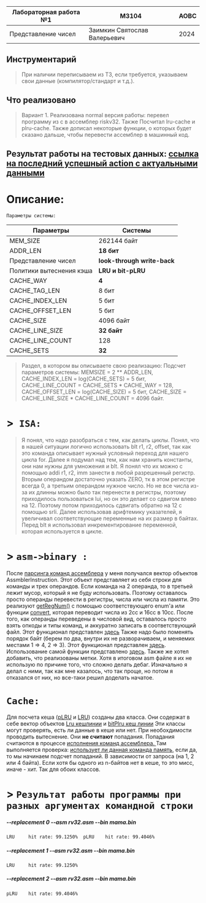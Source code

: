 | Лабораторная работа №1 | M3104                        | АОВС |
| ---------------------- |------------------------------| ---- |
| Представление чисел    | Заимкин Святослав Валерьевич | 2024 |

## Инструментарий
> При наличии переписываем из ТЗ, если требуется, указываем свои данные (компилятор/стандарт и т.д.). 

## Что реализовано
> Вариант 1. Реализована normal версия работы: перевел программу из с в ассемблер riskv32. Также Посчитал lru-cache и plru-cache.
> Также дописал некоторые функции, о которых будет сказано дальше, чтобы перевести ассемблер в машинный код.

## Результат работы на тестовых данных: [ссылка на последний успешный action с актуальными данными](https://github.com/skkv-itmo-comp-arch/se-comp-arch24-cache-isa-zxcbank/actions/runs/9116214943)

# Описание:
    Параметры системы:
| Параметры                | Системы                     |
|--------------------------|-----------------------------|
| MEM_SIZE                 | 262144 байт                 |
| ADDR_LEN                 | **18 бит**                  | 
| Представление чисел      | **look-through write-back** | 
| Политики вытеснения кэша | **LRU и bit-pLRU**          | 
| CACHE_WAY                | **4**                       |
| CACHE_TAG_LEN            | 8 бит                       |
| CACHE_INDEX_LEN          | 5 бит                       |
| CACHE_OFFSET_LEN         | 5 бит                       | 
| CACHE_SIZE               | 4096 байт                   |
| CACHE_LINE_SIZE          | **32 байт**                 |
| CACHE_LINE_COUNT         | 128                         |
| CACHE_SETS               | **32**                      |


> Раздел, в котором вы описываете свою реализацию:
> Подсчет параметров системы: 
> MEMSIZE = 2 ** ADDR_LEN,
CACHE_INDEX_LEN = log(CACHE_SETS) = 5 бит,
CACHE_LINE_COUNT = CACHE_SETS * CACHE_WAY = 128,
CACHE_OFFSET_LEN = log(CACHE_SIZE) = 5 бит,
CACHE_SIZE = CACHE_LINE_SIZE * CACHE_LINE_COUNT = 4096 байт.

# >` ISA:`

> Я понял, что надо разобраться с тем, как делать циклы. Понял, что в нашей ситуации логично использовать blt r1, r2, offset, 
> так как это команда описывает нужный условный переход для нашего цикла for. Далее я подумал над тем, как нам хранить константы,
> они нам нужны для умножения и blt. Я понял что их можно с помощью addi r1, r2, imm занести в любой разрешенный регистр. Вторым операндом 
> достаточно указать ZERO, тк в этом регистре всегда 0, а третьим операндом нужное число. Но не все числа из-за их длинны можно было так 
> перенести в регистры, поэтому приходилось пользоваться lui, но он это делает со сдвигом влево на 12. Поэтому потом приходилось сдвигать
> обратно на 12 с помощью srli. Далее использовав арифтемику указателей, я увеличивал соответствующие переменные на их размер в байтах.
> Перед blt я использовал инкрементирование переменной, которая используется в цикле.

# > `asm->binary :`

После [парсинга команд ассемблера](https://github.com/skkv-itmo-comp-arch/se-comp-arch24-cache-isa-zxcbank/blob/6b89906b572af1b15b81b0f29d8e26c74edb80a2/include/processor.cpp#L35) у меня получался вектор объектов AssmblerInstruction. Этот объект представляет из себя строки для команды
и трех операндов. Если команда на 2 операнда, то в третьей лежит мусор, который я не буду использовать. Поэтому оставалось просто операнды
перевести в регистры, числа или числа из памяти. Это реализуют [getRegNum()](https://github.com/skkv-itmo-comp-arch/se-comp-arch24-cache-isa-zxcbank/blob/6b89906b572af1b15b81b0f29d8e26c74edb80a2/include/regesters.cpp#L8) с помощью соответствующего enum'а или функции [convert](https://github.com/skkv-itmo-comp-arch/se-comp-arch24-cache-isa-zxcbank/blob/6b89906b572af1b15b81b0f29d8e26c74edb80a2/include/RiskVcommand.hpp#L49), которая
переводит числа из 2сс и 16сс в 10сс. После того, как операнды переведены в числовой вид, оставалось просто взять опкоды и типы команд, и аккуратно
записать в соответствующий файл. Этот функционал представлен [здесь](https://github.com/skkv-itmo-comp-arch/se-comp-arch24-cache-isa-zxcbank/blob/6b89906b572af1b15b81b0f29d8e26c74edb80a2/include/processor.cpp#L146)
Также надо было поменять порядок байт (берем по два, внутри их не разворачиваем, и меняемих местами 1 => 4, 2 => 3).
Этот функционал представлен [здесь](https://github.com/skkv-itmo-comp-arch/se-comp-arch24-cache-isa-zxcbank/blob/6b89906b572af1b15b81b0f29d8e26c74edb80a2/include/processor.cpp#L141).
Использование самой функции представлено [здесь](https://github.com/skkv-itmo-comp-arch/se-comp-arch24-cache-isa-zxcbank/blob/6b89906b572af1b15b81b0f29d8e26c74edb80a2/include/processor.cpp#L108).
Также же хотел добавить, что реализованы метки. Хотя в итоговом asm файле я их не использую по причине того, что сложно делать дебаг. 
Изначально я делал с ними, так как мне казалось, что так проще, но потом я отказался от них, но все-таки решил доделать начатое.

# `Cache:`

Для посчета кеша ([pLRU](https://github.com/skkv-itmo-comp-arch/se-comp-arch24-cache-isa-zxcbank/blob/6b89906b572af1b15b81b0f29d8e26c74edb80a2/include/Plru.hpp#L47) и [LRU](https://github.com/skkv-itmo-comp-arch/se-comp-arch24-cache-isa-zxcbank/blob/6b89906b572af1b15b81b0f29d8e26c74edb80a2/include/Lru.hpp#L36)) созданы два класса.
Они содержат в себе вектор объектов [Lru кешлинии](https://github.com/skkv-itmo-comp-arch/se-comp-arch24-cache-isa-zxcbank/blob/6b89906b572af1b15b81b0f29d8e26c74edb80a2/include/Lru.hpp#L12) и [bitPlru кеш линии](https://github.com/skkv-itmo-comp-arch/se-comp-arch24-cache-isa-zxcbank/blob/6b89906b572af1b15b81b0f29d8e26c74edb80a2/include/Plru.hpp#L11)
Эти классы могут проверять, есть ли данные в кеше или нет. При необохдимости проводить вытеснение. Они **не считают** попадания.
Попадания считаются в процессе [исполнения команд ассемблера. ](https://github.com/skkv-itmo-comp-arch/se-comp-arch24-cache-isa-zxcbank/blob/6b89906b572af1b15b81b0f29d8e26c74edb80a2/include/processor.cpp#L54)
Там выполняется проверка: [использует ли данная команда память](https://github.com/skkv-itmo-comp-arch/se-comp-arch24-cache-isa-zxcbank/blob/6b89906b572af1b15b81b0f29d8e26c74edb80a2/include/RiskVcommand.cpp#L154), если да, то мы начинаем подсчет попаданий. В зависимости от запроса (на 1, 2 или 4 байта).
Если хотя бы одного из n-байтов нет в кеше, то это мисс, иначе - хит. Так для обоих классов.

# > `Результат работы программы при разных аргументах командной строки`
##### --replacement 0 --asm rv32.asm --bin mama.bin
`LRU     hit rate: 99.1250% 
pLRU    hit rate: 99.4046%`

##### --replacement 1 --asm rv32.asm --bin mama.bin
`LRU     hit rate: 99.1250%`

##### --replacement 2 --asm rv32.asm --bin mama.bin
`pLRU    hit rate: 99.4046%`
